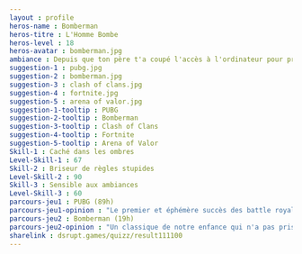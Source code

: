```yaml
---
layout : profile
heros-name : Bomberman
heros-titre : L'Homme Bombe
heros-level : 18
heros-avatar : bomberman.jpg
ambiance : Depuis que ton père t'a coupé l'accès à l'ordinateur pour préparer tes examens, tu lui dis que tu révises chez un pote mais en fait vous jouez à Fortnite sur un pouf.
suggestion-1 : pubg.jpg
suggestion-2 : bomberman.jpg
suggestion-3 : clash of clans.jpg
suggestion-4 : fortnite.jpg
suggestion-5 : arena of valor.jpg
suggestion-1-tooltip : PUBG
suggestion-2-tooltip : Bomberman
suggestion-3-tooltip : Clash of Clans
suggestion-4-tooltip : Fortnite
suggestion-5-tooltip : Arena of Valor
Skill-1 : Caché dans les ombres
Level-Skill-1 : 67
Skill-2 : Briseur de règles stupides
Level-Skill-2 : 90
Skill-3 : Sensible aux ambiances
Level-Skill-3 : 60
parcours-jeu1 : PUBG (89h)
parcours-jeu1-opinion : "Le premier et éphémère succès des battle royale. Pour avoir essayé Fortnite, PUBG reste à mon sens le jeu le plus tactique et le plus exigeant des deux…probablement la raison pour laquelle il est réservé à une population un peu différente. Mais qui n'a pas assomé un adversaire avec une poele à frire n'a pas vécu."
parcours-jeu2 : Bomberman (19h)
parcours-jeu2-opinion : "Un classique de notre enfance qui n'a pas pris une ride. Fous rires et trahisons assurés…Eviter les nombreux clones pour revenir à l'original, le vrai, l'unique !"
sharelink : dsrupt.games/quizz/result111100
---
```

